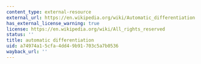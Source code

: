 ```yaml
---
content_type: external-resource
external_url: https://en.wikipedia.org/wiki/Automatic_differentiation
has_external_license_warning: true
license: https://en.wikipedia.org/wiki/All_rights_reserved
status: ''
title: automatic differentiation
uid: a74974a1-5cfa-4dd4-9b91-703c5a7b0536
wayback_url: ''
---
```

